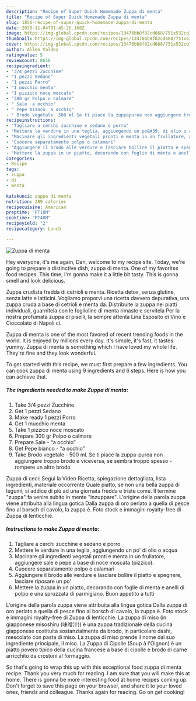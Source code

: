 ```yaml
---
description: "Recipe of Super Quick Homemade Zuppa di menta"
title: "Recipe of Super Quick Homemade Zuppa di menta"
slug: 1856-recipe-of-super-quick-homemade-zuppa-di-menta
date: 2020-11-04T01:45:26.168Z
image: https://img-global.cpcdn.com/recipes/13476bb8f82cd668/751x532cq70/zuppa-di-menta-recipe-main-photo.jpg
thumbnail: https://img-global.cpcdn.com/recipes/13476bb8f82cd668/751x532cq70/zuppa-di-menta-recipe-main-photo.jpg
cover: https://img-global.cpcdn.com/recipes/13476bb8f82cd668/751x532cq70/zuppa-di-menta-recipe-main-photo.jpg
author: Allen Valdez
ratingvalue: 5
reviewcount: 8656
recipeingredient:
- "3/4 pezzi Zucchine"
- "1 pezzi Sedano"
- "1 pezzi Porro"
- "1 mucchio menta"
- "1 pizzico noce moscato"
- "300 gr Polpo o calmare"
- " Sale  a occhio"
- " Pepe bianco  a occhio"
- " Brodo vegetale  500 ml Se ti piace la zuppapurea non aggiungere troppo brodo e viceversa se sembra troppo spesso  rompere un altro brodo"
recipeinstructions:
- "Tagliare a cerchi zucchine e sedano е porro"
- "Mettere le verdure in una teglia, aggiungendo un po&#39; di olio o acqua"
- "Macinare gli ingredienti vegetali pronti e menta in un frullatore, aggiungere sale e pepe a base di noce moscata (pizzico)."
- "Cuocere separatamente polpo o calamari"
- "Aggiungere il brodo alle verdure e lasciare bollire il piatto e spegnere, lasciare riposare un po&#39;"
- "Mettere la zuppa in un piatto, decorando con foglie di menta e anelli di polpo e una spruzzata di parmigiano. Buon appetito a tutti"
categories:
- Recipe
tags:
- zuppa
- di
- menta

katakunci: zuppa di menta 
nutrition: 289 calories
recipecuisine: American
preptime: "PT18M"
cooktime: "PT48M"
recipeyield: "2"
recipecategory: Lunch

---
```



![Zuppa di menta](https://img-global.cpcdn.com/recipes/13476bb8f82cd668/751x532cq70/zuppa-di-menta-recipe-main-photo.jpg)

Hey everyone, it's me again, Dan, welcome to my recipe site. Today, we're going to prepare a distinctive dish, zuppa di menta. One of my favorites food recipes. This time, I'm gonna make it a little bit tasty. This is gonna smell and look delicious.

Zuppa crudista fredda di cetrioli e menta. Ricetta detox, senza glutine, senza latte e latticini. Vogliamo proporvi una ricetta davvero depurativa, una zuppa cruda a base di cetrioli e menta da. Distribuite la zuppa nei piatti individuali, guarnitela con le foglioline di menta rimaste e servitela Per la nostra profumata zuppa di piselli, la sempre attenta Lina Esposito di Vino e Cioccolato di Napoli ci.

Zuppa di menta is one of the most favored of recent trending foods in the world. It is enjoyed by millions every day. It's simple, it's fast, it tastes yummy. Zuppa di menta is something which I have loved my whole life. They're fine and they look wonderful.


To get started with this recipe, we must first prepare a few ingredients. You can cook zuppa di menta using 9 ingredients and 6 steps. Here is how you can achieve that.

<!--inarticleads1-->

##### The ingredients needed to make Zuppa di menta:

1. Take 3/4 pezzi Zucchine
1. Get 1 pezzi Sedano
1. Make ready 1 pezzi Porro
1. Get 1 mucchio menta
1. Take 1 pizzico noce moscato
1. Prepare 300 gr Polpo o calmare
1. Prepare  Sale - “a occhio”
1. Get  Pepe bianco - “a occhio”
1. Take  Brodo vegetale - 500 ml. Se ti piace la zuppa-purea non aggiungere troppo brodo e viceversa, se sembra troppo spesso - rompere un altro brodo


Zuppa di ceci: Segui la Video Ricetta, spiegazione dettagliata, lista ingredienti, materiale occorrente Quale piatto, se non una bella zuppa di legumi, si addice di più ad una giornata fredda e triste come. Il termine &#34;zuppa&#34; fa venire subito in mente &#34;inzuppare&#34;. L&#39;origine della parola zuppa viene attribuita alla lingua gotica Dalla zuppa di oro perlato a quella di pesce fino al borsch di cavolo, la zuppa è. Foto stock e immagini royalty-free di Zuppa di lenticchie. 

<!--inarticleads2-->

##### Instructions to make Zuppa di menta:

1. Tagliare a cerchi zucchine e sedano е porro
1. Mettere le verdure in una teglia, aggiungendo un po&#39; di olio o acqua
1. Macinare gli ingredienti vegetali pronti e menta in un frullatore, aggiungere sale e pepe a base di noce moscata (pizzico).
1. Cuocere separatamente polpo o calamari
1. Aggiungere il brodo alle verdure e lasciare bollire il piatto e spegnere, lasciare riposare un po&#39;
1. Mettere la zuppa in un piatto, decorando con foglie di menta e anelli di polpo e una spruzzata di parmigiano. Buon appetito a tutti


L&#39;origine della parola zuppa viene attribuita alla lingua gotica Dalla zuppa di oro perlato a quella di pesce fino al borsch di cavolo, la zuppa è. Foto stock e immagini royalty-free di Zuppa di lenticchie. La zuppa di miso (in giapponese misoshiru (味噌汁)) è una zuppa tradizionale della cucina giapponese costituita sostanzialmente da brodo, in particolare dashi, mescolato con pasta di miso. La zuppa di miso prende il nome dal suo ingrediente principale, il miso. La Zuppa di Cipolle (Soup à l&#39;Oignon) è un piatto povero tipico della cucina francese a base di cipolle e brodo di carne arricchito da crostoni al formaggio. 

So that's going to wrap this up with this exceptional food zuppa di menta recipe. Thank you very much for reading. I am sure that you will make this at home. There is gonna be more interesting food at home recipes coming up. Don't forget to save this page on your browser, and share it to your loved ones, friends and colleague. Thanks again for reading. Go on get cooking!
